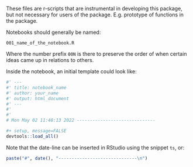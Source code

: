 These files are r-scripts that are instrumental in developing this package, but
not necessary for users of the package. E.g. prototype of functions in the package.

Notebooks should generally be named:

```
001_name_of_the_notebook.R
```

Where the number prefix `00N` is there to preserve the order of when certain ideas
came up in relations to others.

Inside the notebook, an initial template could look like:

```r
#' ---
#' title: notebook_name
#' author: your_name
#' output: html_document
#' ---
#'
#'
# Mon May 02 11:48:13 2022 ------------------------------

#+ setup, message=FALSE
devtools::load_all()
```

Note that the date-line can be inserted in RStudio using the snippet `ts`, or:

```r
paste("#", date(), "------------------------------\n")
```